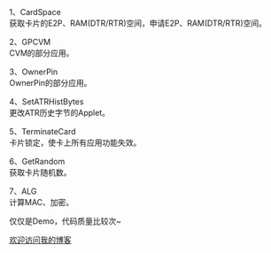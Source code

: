 
1、CardSpace  
   获取卡片的E2P、RAM(DTR/RTR)空间，申请E2P、RAM(DTR/RTR)空间。

2、GPCVM  
   CVM的部分应用。

3、OwnerPin  
   OwnerPin的部分应用。

4、SetATRHistBytes  
  更改ATR历史字节的Applet。

5、TerminateCard  
  卡片锁定，使卡上所有应用功能失效。  

6、GetRandom   
   获取卡片随机数。
   
7、ALG     
   计算MAC、加密。    

仅仅是Demo，代码质量比较次~  

[欢迎访问我的博客](http://map.im)   
